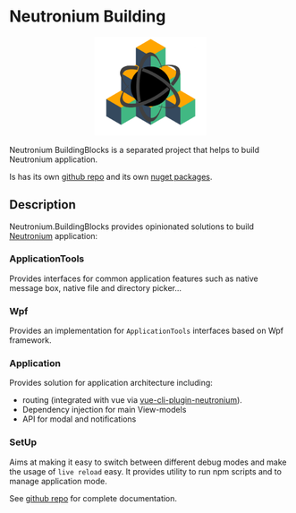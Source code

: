 # Neutronium Building


<p align="center"><img <p align="center"><img width="200"src="../images/logo/bb-logo.png"></p>


Neutronium BuildingBlocks is a separated project that helps to build Neutronium application.

Is has its own [github repo](https://github.com/NeutroniumCore/Neutronium.BuildingBlocks/blob/master/README.md) and its own [nuget packages](https://www.nuget.org/packages/Neutronium.BuildingBlocks.Standard/).


## Description
Neutronium.BuildingBlocks provides opinionated solutions to build [Neutronium](https://github.com/NeutroniumCore/Neutronium) application:

### ApplicationTools
Provides interfaces for common application features such as native message box, native file and directory picker...

### Wpf
Provides an implementation for `ApplicationTools` interfaces based on Wpf framework.

### Application
Provides solution for application architecture including:
  - routing (integrated with vue via [vue-cli-plugin-neutronium](https://github.com/NeutroniumCore/vue-cli-plugin-neutronium)).
  - Dependency injection for main View-models
  - API for modal and notifications
  
### SetUp
Aims at making it easy to switch between different debug modes and make the usage of `live reload` easy. It provides utility to run npm scripts and to manage application mode.


See [github repo](https://github.com/NeutroniumCore/Neutronium.BuildingBlocks/blob/master/README.md) for complete documentation.
